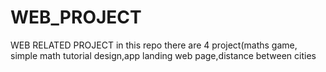 # WEB_PROJECT
WEB RELATED PROJECT
in this repo there are 4 project(maths game, simple math tutorial design,app landing web page,distance between cities
